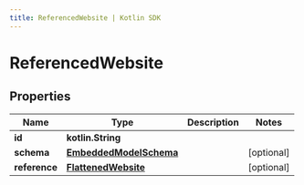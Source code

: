 ```yaml
---
title: ReferencedWebsite | Kotlin SDK
---
```



# ReferencedWebsite

## Properties
Name | Type | Description | Notes
------------ | ------------- | ------------- | -------------
**id** | **kotlin.String** |  | 
**schema** | [**EmbeddedModelSchema**](EmbeddedModelSchema) |  |  [optional]
**reference** | [**FlattenedWebsite**](FlattenedWebsite) |  |  [optional]



